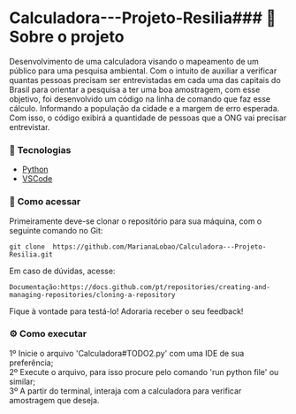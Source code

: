 # Calculadora---Projeto-Resilia### 📌 <strong>Sobre o projeto</strong>

Desenvolvimento de uma calculadora visando o  mapeamento de um público para uma pesquisa ambiental. Com o intuito de auxiliar a verificar quantas pessoas precisam ser entrevistadas em cada uma das capitais do Brasil para orientar a pesquisa a ter uma boa amostragem, com esse objetivo,  foi desenvolvido  um código na linha de comando que faz esse cálculo. Informando a população da cidade e a margem de erro esperada. Com isso, o código exibirá a quantidade de pessoas que a ONG vai precisar entrevistar.

### 🚀 <strong>Tecnologias</strong>


- [Python](https://www.python.org/)
- [VSCode](https://code.visualstudio.com/)

### 🔎 <strong>Como acessar</strong>


Primeiramente deve-se clonar o repositório para sua máquina, com o seguinte comando no Git:

```shell
git clone  https://github.com/MarianaLobao/Calculadora---Projeto-Resilia.git
```

Em caso de dúvidas, acesse:
```shell
Documentação:https://docs.github.com/pt/repositories/creating-and-managing-repositories/cloning-a-repository
```

Fique à vontade para testá-lo! Adoraria receber o seu feedback!

### :gear: <strong>Como executar</strong>


1º Inicie o arquivo 'Calculadora#TODO2.py' com uma IDE de sua preferência; <br/>
2º Execute o arquivo, para isso procure pelo comando 'run python file' ou similar; <br/>
3º A partir do terminal, interaja com a calculadora para verificar amostragem que deseja.




